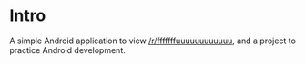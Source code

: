 Intro
=====

A simple Android application to view
[/r/fffffffuuuuuuuuuuuu](reddit.com/r/fffffffuuuuuuuuuuuu), 
and a project to practice Android development.


